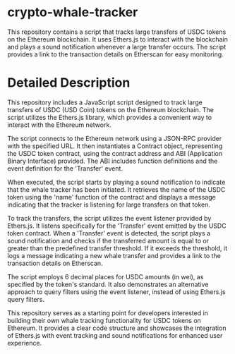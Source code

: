 # crypto-whale-tracker
This repository contains a script that tracks large transfers of USDC tokens on the Ethereum blockchain. It uses Ethers.js to interact with the blockchain and plays a sound notification whenever a large transfer occurs. The script provides a link to the transaction details on Etherscan for easy monitoring.

# Detailed Description
This repository includes a JavaScript script designed to track large transfers of USDC (USD Coin) tokens on the Ethereum blockchain. The script utilizes the Ethers.js library, which provides a convenient way to interact with the Ethereum network.

The script connects to the Ethereum network using a JSON-RPC provider with the specified URL. It then instantiates a Contract object, representing the USDC token contract, using the contract address and ABI (Application Binary Interface) provided. The ABI includes function definitions and the event definition for the 'Transfer' event.

When executed, the script starts by playing a sound notification to indicate that the whale tracker has been initiated. It retrieves the name of the USDC token using the 'name' function of the contract and displays a message indicating that the tracker is listening for large transfers on that token.

To track the transfers, the script utilizes the event listener provided by Ethers.js. It listens specifically for the 'Transfer' event emitted by the USDC token contract. When a 'Transfer' event is detected, the script plays a sound notification and checks if the transferred amount is equal to or greater than the predefined transfer threshold. If it exceeds the threshold, it logs a message indicating a new whale transfer and provides a link to the transaction details on Etherscan.

The script employs 6 decimal places for USDC amounts (in wei), as specified by the token's standard. It also demonstrates an alternative approach to query filters using the event listener, instead of using Ethers.js query filters.

This repository serves as a starting point for developers interested in building their own whale tracking functionality for USDC tokens on Ethereum. It provides a clear code structure and showcases the integration of Ethers.js with event tracking and sound notifications for enhanced user experience.
